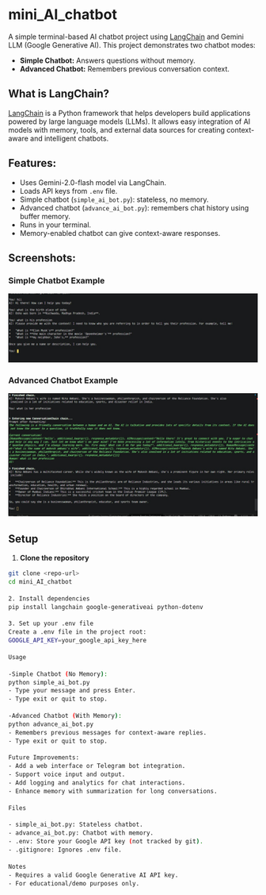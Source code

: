 # mini_AI_chatbot

A simple terminal-based AI chatbot project using [LangChain](https://python.langchain.com/) and Gemini LLM (Google Generative AI). This project demonstrates two chatbot modes:

- **Simple Chatbot:** Answers questions without memory.
- **Advanced Chatbot:** Remembers previous conversation context.

## What is LangChain?

[LangChain](https://python.langchain.com/) is a Python framework that helps developers build applications powered by large language models (LLMs). 
It allows easy integration of AI models with memory, tools, and external data sources for creating context-aware and intelligent chatbots.

## Features:

- Uses Gemini-2.0-flash model via LangChain.
- Loads API keys from `.env` file.
- Simple chatbot (`simple_ai_bot.py`): stateless, no memory.
- Advanced chatbot (`advance_ai_bot.py`): remembers chat history using buffer memory.
- Runs in your terminal.
- Memory-enabled chatbot can give context-aware responses.

## Screenshots:

### Simple Chatbot Example
![Simple Chatbot Screenshot](images/simple.jpg)

### Advanced Chatbot Example
![Advanced Chatbot Screenshot](images/advance.jpg)

## Setup

1. **Clone the repository**
```sh
git clone <repo-url>
cd mini_AI_chatbot

2. Install dependencies
pip install langchain google-generativeai python-dotenv

3. Set up your .env file
Create a .env file in the project root:
GOOGLE_API_KEY=your_google_api_key_here

Usage

-Simple Chatbot (No Memory):
python simple_ai_bot.py
- Type your message and press Enter.
- Type exit or quit to stop.

-Advanced Chatbot (With Memory):
python advance_ai_bot.py
- Remembers previous messages for context-aware replies.
- Type exit or quit to stop.

Future Improvements:
- Add a web interface or Telegram bot integration.
- Support voice input and output.
- Add logging and analytics for chat interactions.
- Enhance memory with summarization for long conversations.

Files

- simple_ai_bot.py: Stateless chatbot.
- advance_ai_bot.py: Chatbot with memory.
- .env: Store your Google API key (not tracked by git).
- .gitignore: Ignores .env file.

Notes
- Requires a valid Google Generative AI API key.
- For educational/demo purposes only.